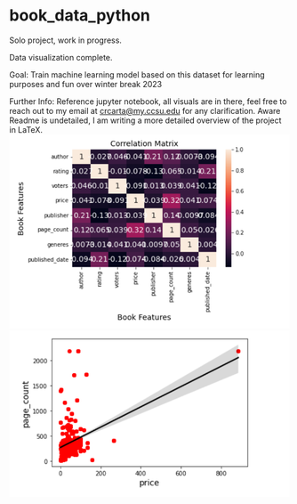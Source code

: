 # book_data_python

Solo project, work in progress.

Data visualization complete. 

Goal: Train machine learning model based on this dataset for learning purposes and fun over winter break 2023

Further Info: Reference jupyter notebook, all visuals are in there, feel free to reach out to my email at crcarta@my.ccsu.edu for any clarification. Aware Readme is undetailed, I am writing a more detailed overview of the project in LaTeX.
<img src="PROJECT_ROOT_DIR/images/heatmap.png">
<img src="PROJECT_ROOT_DIR/images/regline.png">
